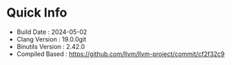 # Quick Info
* Build Date : 2024-05-02
* Clang Version : 19.0.0git
* Binutils Version : 2.42.0
* Compiled Based : https://github.com/llvm/llvm-project/commit/cf2f32c9
